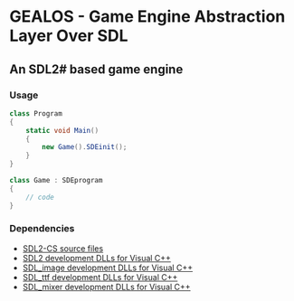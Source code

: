﻿# GEALOS - Game Engine Abstraction Layer Over SDL

## An SDL2# based game engine

### Usage

```csharp
class Program
{
    static void Main()
    {
        new Game().SDEinit();
    }
}

class Game : SDEprogram
{
    // code
}
```

### Dependencies

* [SDL2-CS source files](https://github.com/flibitijibibo/SDL2-CS)
* [SDL2 development DLLs for Visual C++](https://www.libsdl.org/download-2.0.php)
* [SDL_image development DLLs for Visual C++](https://www.libsdl.org/projects/SDL_image/)
* [SDL_ttf development DLLs for Visual C++](https://www.libsdl.org/projects/SDL_ttf/)
* [SDL_mixer development DLLs for Visual C++](https://www.libsdl.org/projects/SDL_mixer/)
